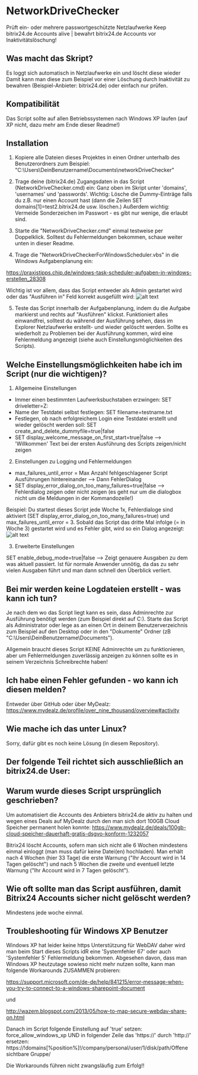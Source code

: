 # NetworkDriveChecker
Prüft ein- oder mehrere passwortgeschützte Netzlaufwerke
Keep bitrix24.de Accounts alive | bewahrt bitrix24.de Accounts vor Inaktivitätslöschung!

## Was macht das Skript?
Es loggt sich automatisch in Netzlaufwerke ein und löscht diese wieder
Damit kann man diese zum Beispiel vor einer Löschung durch Inaktivität zu bewahren (Beispiel-Anbieter: bitrix24.de) oder einfach nur prüfen.

## Kompatibilität
Das Script sollte auf allen Betriebssystemen nach Windows XP laufen (auf XP nicht, dazu mehr am Ende dieser Readme!)

##  Installation

1. Kopiere alle Dateien dieses Projektes in einen Ordner unterhalb des Benutzerordners zum Beispiel: "C:\Users\DeinBenutzername\Documents\networkDriveChecker"

2. Trage deine (bitrix24.de) Zugangsdaten in das Script (NetworkDriveChecker.cmd) ein:
Ganz oben im Skript unter 'domains', 'usernames' und 'passwords'.
Wichtig: Lösche die Dummy-Einträge falls du z.B. nur einen Account hast (dann die Zeilen SET domains[1]=test2.bitrix24.de usw. löschen.)
Außerdem wichtig: Vermeide Sonderzeichen im Passwort - es gibt nur wenige, die erlaubt sind.

3. Starte die "NetworkDriveChecker.cmd" einmal testweise per Doppelklick.
Solltest du Fehlermeldungen bekommen, schaue weiter unten in dieser Readme.

4. Trage die "NetworkDriveCheckerForWindowsScheduler.vbs" in die Windows Aufgabenplanung ein:

https://praxistipps.chip.de/windows-task-scheduler-aufgaben-in-windows-erstellen_28308

Wichtig ist vor allem, dass das Script entweder als Admin gestartet wird oder das "Ausführen in" Feld korrekt ausgefüllt wird:
![alt text](https://raw.githubusercontent.com/farOverNinethousand/networkDriveChecker/master/Screenshots/2018_11_11_Screenshot_Windows_Aufgabenplanung_Starten_in.png "Windows Aufgabenplanung")

5. Teste das Script innerhalb der Aufgabenplanung, indem du die Aufgabe markierst und rechts auf "Ausführen" klickst.
Funktioniert alles einwandfrei, solltest du während der Ausführung sehen, dass im Explorer Netzlaufwerke erstellt- und wieder gelöscht werden.
Sollte es wiederholt zu Problemen bei der Ausführung kommen, wird eine Fehlermeldung angezeigt (siehe auch Einstellungsmöglichkeiten des Scripts).

## Welche Einstellungsmöglichkeiten habe ich im Script (nur die wichtigen)?

1. Allgemeine Einstellungen
* Immer einen bestimmten Laufwerksbuchstaben erzwingen: SET driveletter=Z:
* Name der Testdatei selbst festlegen: SET filename=testname.txt
* Festlegen, ob nach erfolgreichem Login eine Testdatei erstellt und wieder gelöscht werden soll: SET create_and_delete_dummyfile=true|false
* SET display_welcome_message_on_first_start=true|false --> 'Willkommen' Text bei der ersten Ausführung des Scripts zeigen/nicht zeigen

2. Einstellungen zu Logging und Fehlermeldungen
* max_failures_until_error = Max Anzahl fehlgeschlagener Script Ausführungen hintereinander --> Dann FehlerDialog
* SET display_error_dialog_on_too_many_failures=true|false --> Fehlerdialog zeigen oder nicht zeigen (es geht nur um die dialogbox nicht um die Meldungen in der Kommandozeile!)

Beispiel: Du startest dieses Script jede Woche 1x, Fehlerdialoge sind aktiviert (SET display_error_dialog_on_too_many_failures=true) und max_failures_until_error = 3.
Sobald das Script das dritte Mal infolge (= in Woche 3) gestartet wird und es Fehler gibt, wird so ein Dialog angezeigt:
![alt text](https://raw.githubusercontent.com/farOverNinethousand/networkDriveChecker/master/Screenshots/2018_11_06_ErrorDialog.png "Screenshot FehlerDialog")

3. Erweiterte Einstellungen

SET enable_debug_mode=true|false --> Zeigt genauere Ausgaben zu dem was aktuell passiert.
Ist für normale Anwender unnötig, da das zu sehr vielen Ausgaben führt und man dann schnell den Überblick verliert.

## Bei mir werden keine Logdateien erstellt - was kann ich tun?
Je nach dem wo das Script liegt kann es sein, dass Adminrechte zur Ausführung benötigt werden (zum Beispiel direkt auf C:).
Starte das Script als Administrator oder lege as an einen Ort in deinem Benutzerverzeichnis zum Beispiel auf den Desktop oder in den "Dokumente" Ordner (zB "C:\Users\DeinBenutzername\Documents\").

Allgemein braucht dieses Script KEINE Adminrechte um zu funktionieren, aber um Fehlermeldungen zuverlässig anzeigen zu können sollte es in seinem Verzeichnis Schreibrechte haben!

## Ich habe einen Fehler gefunden - wo kann ich diesen melden?
Entweder über GitHub oder über MyDealz: https://www.mydealz.de/profile/over_nine_thousand/overview#activity

## Wie mache ich das unter Linux?
Sorry, dafür gibt es noch keine Lösung (in diesem Repository).

## Der folgende Teil richtet sich ausschließlich an bitrix24.de User:

## Warum wurde dieses Script ursprünglich geschrieben?
Um automatisiert die Accounts des Anbieters bitrix24.de aktiv zu halten und wegen eines Deals auf MyDealz durch den man sich dort 100GB Cloud Speicher permanent holen konnte: https://www.mydealz.de/deals/100gb-cloud-speicher-dauerhaft-gratis-dsgvo-konform-1232057

Bitrix24 löscht Accounts, sofern man sich nicht alle 6 Wochen mindestens einmal einloggt (man muss dafür keine Datei(en) hochladen).
Man erhält nach 4 Wochen (hier 33 Tage) die erste Warnung ("Ihr Account wird in 14 Tagen gelöscht") und nach 5 Wochen die zweite und eventuell letzte Warnung ("Ihr Account wird in 7 Tagen gelöscht").

## Wie oft sollte man das Script ausführen, damit Bitrix24 Accounts sicher nicht gelöscht werden?
Mindestens jede woche einmal.

## Troubleshooting für Windows XP Benutzer
Windows XP hat leider keine https Unterstützung für WebDAV daher wird man beim Start dieses Scripts idR eine 'Systemfehler 67' oder auch 'Systemfehler 5' Fehlermeldung bekommen.
Abgesehen davon, dass man Windows XP heutzutage sowieso nicht mehr nutzen sollte, kann man folgende Workarounds ZUSAMMEN probieren:

https://support.microsoft.com/de-de/help/841215/error-message-when-you-try-to-connect-to-a-windows-sharepoint-document

und

http://wazem.blogspot.com/2013/05/how-to-map-secure-webdav-share-on.html

Danach im Script folgende Einstellung auf 'true' setzen: force_allow_windows_xp UND in folgender Zeile das 'https://' durch 'http://' ersetzen: https://!domains[%position%]!/company/personal/user/1/disk/path/Offene sichtbare Gruppe/

Die Workarounds führen nicht zwangsläufig zum Erfolg!!